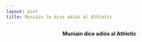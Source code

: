 ```yaml
---
layout: post
title: Muniain le dice adiós al Athletic
---
```

<center><b>Muniain dice adiós al Athletic</b></center>
